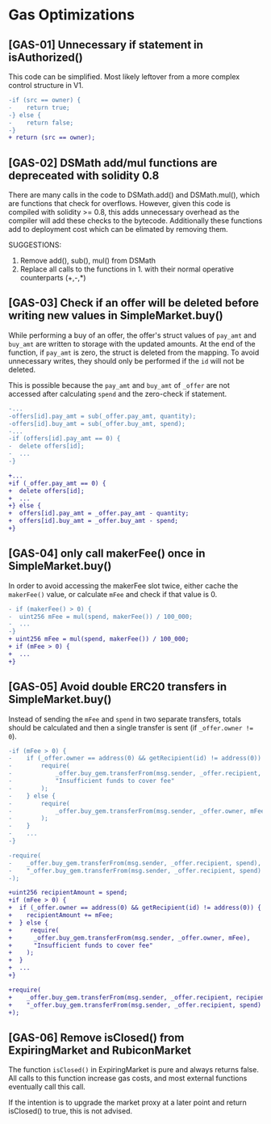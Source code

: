 # Gas Optimizations

## [GAS-01] Unnecessary if statement in isAuthorized()
This code can be simplified. Most likely leftover from a more complex control structure in V1.
```diff
-if (src == owner) {
-    return true;
-} else {
-    return false;
-}
+ return (src == owner);
```

## [GAS-02] DSMath add/mul functions are depreceated with solidity 0.8
There are many calls in the code to DSMath.add() and DSMath.mul(), which are functions that check for overflows. However, given this code is compiled with solidity >= 0.8, this adds unnecessary overhead as the compiler will add these checks to the bytecode. Additionally these functions add to deployment cost which can be elimated by removing them.

SUGGESTIONS:
1. Remove add(), sub(), mul() from DSMath
2. Replace all calls to the functions in 1. with their normal operative counterparts (+,-,*)

## [GAS-03] Check if an offer will be deleted before writing new values in SimpleMarket.buy()
While performing a buy of an offer, the offer's struct values of ``pay_amt`` and ``buy_amt`` are written to storage with the updated amounts. At the end of the function, if ``pay_amt`` is zero, the struct is deleted from the mapping. To avoid unnecessary writes, they should only be performed if the ``id`` will not be deleted.

This is possible because the ``pay_amt`` and ``buy_amt`` of ``_offer`` are not accessed after calculating ``spend`` and the zero-check if statement.

```diff
-...
-offers[id].pay_amt = sub(_offer.pay_amt, quantity);
-offers[id].buy_amt = sub(_offer.buy_amt, spend);
-...
-if (offers[id].pay_amt == 0) {
-  delete offers[id];
-  ...
-}

+...
+if (_offer.pay_amt == 0) {
+  delete offers[id];
+  ...
+} else {
+  offers[id].pay_amt = _offer.pay_amt - quantity;
+  offers[id].buy_amt = _offer.buy_amt - spend;
+}
```

## [GAS-04] only call makerFee() once in SimpleMarket.buy()
In order to avoid accessing the makerFee slot twice, either cache the ``makerFee()`` value, or calculate ``mFee`` and check if that value is 0.

```diff
- if (makerFee() > 0) {
-  uint256 mFee = mul(spend, makerFee()) / 100_000;
-  ...
-}
+ uint256 mFee = mul(spend, makerFee()) / 100_000;
+ if (mFee > 0) {
+  ...
+}
```

## [GAS-05] Avoid double ERC20 transfers in SimpleMarket.buy()
Instead of sending the ``mFee`` and ``spend`` in two separate transfers, totals should be calculated and then a single transfer is sent (if ``_offer.owner != 0``).

```diff
-if (mFee > 0) {
-    if (_offer.owner == address(0) && getRecipient(id) != address(0)) {
-        require(
-            _offer.buy_gem.transferFrom(msg.sender, _offer.recipient, mFee),
-            "Insufficient funds to cover fee"
-        );
-    } else {
-        require(
-            _offer.buy_gem.transferFrom(msg.sender, _offer.owner, mFee), "Insufficient funds to cover fee"
-        );
-    }
-    ...
-}

-require(
-    _offer.buy_gem.transferFrom(msg.sender, _offer.recipient, spend),
-    "_offer.buy_gem.transferFrom(msg.sender, _offer.recipient, spend) failed - check that you can pay the fee"
-);

+uint256 recipientAmount = spend;
+if (mFee > 0) {
+  if (_offer.owner == address(0) && getRecipient(id) != address(0)) {
+    recipientAmount += mFee;
+  } else {
+     require(
+      _offer.buy_gem.transferFrom(msg.sender, _offer.owner, mFee),
+      "Insufficient funds to cover fee"
+    );
+  }
+  ...
+}

+require(
+    _offer.buy_gem.transferFrom(msg.sender, _offer.recipient, recipientAmount),
+    "_offer.buy_gem.transferFrom(msg.sender, _offer.recipient, spend) failed - check that you can pay the fee"
+);
```

## [GAS-06] Remove isClosed() from ExpiringMarket and RubiconMarket
The function ``isClosed()`` in ExpiringMarket is pure and always returns false. All calls to this function increase gas costs, and most external functions eventually call this call.

If the intention is to upgrade the market proxy at a later point and return isClosed() to true, this is not advised.